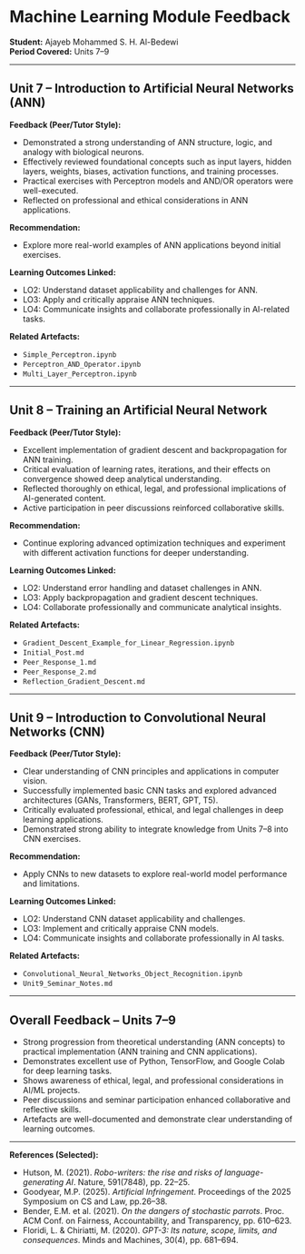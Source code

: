 # Machine Learning Module Feedback
**Student:** Ajayeb Mohammed S. H. Al-Bedewi  
**Period Covered:** Units 7–9  

---

## Unit 7 – Introduction to Artificial Neural Networks (ANN)

**Feedback (Peer/Tutor Style):**
- Demonstrated a strong understanding of ANN structure, logic, and analogy with biological neurons.
- Effectively reviewed foundational concepts such as input layers, hidden layers, weights, biases, activation functions, and training processes.
- Practical exercises with Perceptron models and AND/OR operators were well-executed.
- Reflected on professional and ethical considerations in ANN applications.
  
**Recommendation:**
- Explore more real-world examples of ANN applications beyond initial exercises.
  
**Learning Outcomes Linked:**
- LO2: Understand dataset applicability and challenges for ANN.
- LO3: Apply and critically appraise ANN techniques.
- LO4: Communicate insights and collaborate professionally in AI-related tasks.

**Related Artefacts:**
- `Simple_Perceptron.ipynb`
- `Perceptron_AND_Operator.ipynb`
- `Multi_Layer_Perceptron.ipynb`

---

## Unit 8 – Training an Artificial Neural Network

**Feedback (Peer/Tutor Style):**
- Excellent implementation of gradient descent and backpropagation for ANN training.
- Critical evaluation of learning rates, iterations, and their effects on convergence showed deep analytical understanding.
- Reflected thoroughly on ethical, legal, and professional implications of AI-generated content.
- Active participation in peer discussions reinforced collaborative skills.
  
**Recommendation:**
- Continue exploring advanced optimization techniques and experiment with different activation functions for deeper understanding.

**Learning Outcomes Linked:**
- LO2: Understand error handling and dataset challenges in ANN.
- LO3: Apply backpropagation and gradient descent techniques.
- LO4: Collaborate professionally and communicate analytical insights.

**Related Artefacts:**
- `Gradient_Descent_Example_for_Linear_Regression.ipynb`
- `Initial_Post.md`
- `Peer_Response_1.md`
- `Peer_Response_2.md`
- `Reflection_Gradient_Descent.md`

---

## Unit 9 – Introduction to Convolutional Neural Networks (CNN)

**Feedback (Peer/Tutor Style):**
- Clear understanding of CNN principles and applications in computer vision.
- Successfully implemented basic CNN tasks and explored advanced architectures (GANs, Transformers, BERT, GPT, T5).
- Critically evaluated professional, ethical, and legal challenges in deep learning applications.
- Demonstrated strong ability to integrate knowledge from Units 7–8 into CNN exercises.
  
**Recommendation:**
- Apply CNNs to new datasets to explore real-world model performance and limitations.

**Learning Outcomes Linked:**
- LO2: Understand CNN dataset applicability and challenges.
- LO3: Implement and critically appraise CNN models.
- LO4: Communicate insights and collaborate professionally in AI tasks.

**Related Artefacts:**
- `Convolutional_Neural_Networks_Object_Recognition.ipynb`
- `Unit9_Seminar_Notes.md`

---

## Overall Feedback – Units 7–9

- Strong progression from theoretical understanding (ANN concepts) to practical implementation (ANN training and CNN applications).
- Demonstrates excellent use of Python, TensorFlow, and Google Colab for deep learning tasks.
- Shows awareness of ethical, legal, and professional considerations in AI/ML projects.
- Peer discussions and seminar participation enhanced collaborative and reflective skills.
- Artefacts are well-documented and demonstrate clear understanding of learning outcomes.

---

**References (Selected):**
- Hutson, M. (2021). *Robo-writers: the rise and risks of language-generating AI*. Nature, 591(7848), pp. 22–25.
- Goodyear, M.P. (2025). *Artificial Infringement*. Proceedings of the 2025 Symposium on CS and Law, pp.26–38.
- Bender, E.M. et al. (2021). *On the dangers of stochastic parrots*. Proc. ACM Conf. on Fairness, Accountability, and Transparency, pp. 610–623.
- Floridi, L. & Chiriatti, M. (2020). *GPT-3: Its nature, scope, limits, and consequences*. Minds and Machines, 30(4), pp. 681–694.

